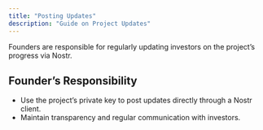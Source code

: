 ```yaml
---
title: "Posting Updates"
description: "Guide on Project Updates"
---
```


Founders are responsible for regularly updating investors on the project’s progress via Nostr.

## Founder’s Responsibility

* Use the project’s private key to post updates directly through a Nostr client.
* Maintain transparency and regular communication with investors.